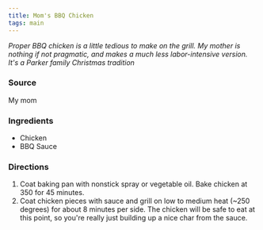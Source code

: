 ```yaml
---
title: Mom's BBQ Chicken
tags: main
---
```


_Proper BBQ chicken is a little tedious to make on the grill. My mother is nothing if not pragmatic, and makes a much less labor-intensive version. It's a Parker family Christmas tradition_

### Source
My mom

### Ingredients
* Chicken
* BBQ Sauce

### Directions
1. Coat baking pan with nonstick spray or vegetable oil. Bake chicken at 350 for 45 minutes.
2. Coat chicken pieces with sauce and grill on low to medium heat (~250 degrees) for about 8 minutes per side. The chicken will be safe to eat at this point, so you're really just building up a nice char from the sauce.
